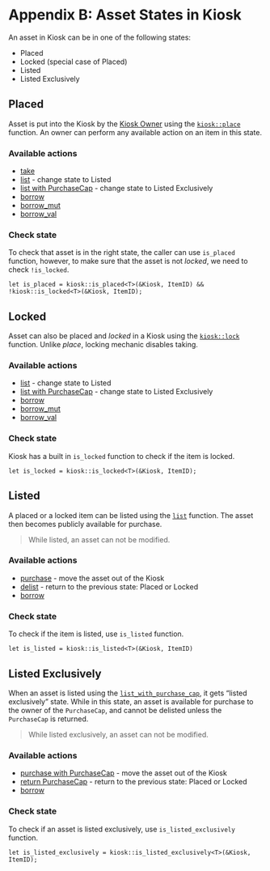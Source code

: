 # Appendix B: Asset States in Kiosk

An asset in Kiosk can be in one of the following states:
- Placed
- Locked (special case of Placed)
- Listed
- Listed Exclusively

## Placed
Asset is put into the Kiosk by the [Kiosk Owner]() using the [`kiosk::place`](../kiosk/place-and-take) function. An owner can perform any available action on an item in this state.

### Available actions
- [take](../kiosk/place-and-take)
- [list](../kiosk/list-and-purchase) - change state to Listed
- [list with PurchaseCap](../kiosk/purchase-cap) - change state to Listed Exclusively
- [borrow](../kiosk/borrowing)
- [borrow_mut](../kiosk/borrowing)
- [borrow_val](../kiosk/borrowing)

### Check state
To check that asset is in the right state, the caller can use `is_placed` function, however, to make sure that the asset is not *locked*, we need to check `!is_locked`.

```Move
let is_placed = kiosk::is_placed<T>(&Kiosk, ItemID) && !kiosk::is_locked<T>(&Kiosk, ItemID);
```

## Locked
Asset can also be placed and *locked* in a Kiosk using the [`kiosk::lock`](../kiosk/locking) function. Unlike *place*, locking mechanic disables taking.

### Available actions
- [list](../kiosk/list-and-purchase) - change state to Listed
- [list with PurchaseCap](../kiosk/purchase-cap) - change state to Listed Exclusively
- [borrow](../kiosk/borrowing)
- [borrow_mut](../kiosk/borrowing)
- [borrow_val](../kiosk/borrowing)

### Check state
Kiosk has a built in `is_locked` function to check if the item is locked.
```Move
let is_locked = kiosk::is_locked<T>(&Kiosk, ItemID);
```

## Listed
A placed or a locked item can be listed using the [`list`](../kiosk/list-and-purchase) function. The asset then becomes publicly available for purchase.

> While listed, an asset can not be modified.

### Available actions
- [purchase](../kiosk/list-and-purchase) - move the asset out of the Kiosk
- [delist](../kiosk/list-and-purchase) - return to the previous state: Placed or Locked
- [borrow](../kiosk/borrowing)

### Check state
To check if the item is listed, use `is_listed` function.
```Move
let is_listed = kiosk::is_listed<T>(&Kiosk, ItemID)
```

## Listed Exclusively
When an asset is listed using the [`list_with_purchase_cap`](../kiosk/purchase-cap), it gets “listed exclusively” state. While in this state, an asset is available for purchase to the owner of the `PurchaseCap`, and cannot be delisted unless the `PurchaseCap` is returned.

> While listed exclusively, an asset can not be modified.

### Available actions
- [purchase with PurchaseCap](../kiosk/purchase-cap.md) - move the asset out of the Kiosk
- [return PurchaseCap](../kiosk/purchase-cap.md) - return to the previous state: Placed or Locked
- [borrow](../kiosk/borrowing.md)

### Check state
To check if an asset is listed exclusively, use `is_listed_exclusively` function.
```Move
let is_listed_exclusively = kiosk::is_listed_exclusively<T>(&Kiosk, ItemID);
```
